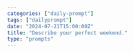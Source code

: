```yaml
---
categories: ["daily-prompt"]
tags: ["dailyprompt"]
date: "2024-07-21T15:00:00Z"
title: "Describe your perfect weekend."
type: "prompts"
---
```

